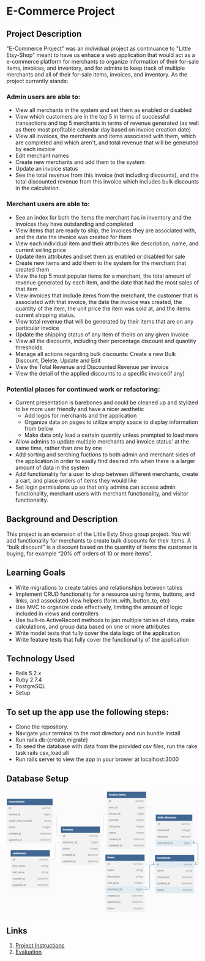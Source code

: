 # E-Commerce Project

## Project Description
"E-Commerce Project" was an individual project as continuance to "Little Etsy-Shop" meant to have us enhace a web application that would act as a e-commerce platform for merchants to organize information of their for-sale items, invoices, and inventory, and for admins to keep track of multiple merchants and all of their for-sale items, invoices, and inventory. As the project currently stands:
### Admin users are able to:
- View all merchants in the system and set them as enabled or disabled
- View which customers are in the top 5 in terms of successful transactions and top 5 merchants in terms of revenue generated (as well as there most profitable calendar day based on invoice creation date)
- View all invoices, the merchants and items associated with them, which are completed and which aren't, and total revenue that will be generated by each invoice
- Edit merchant names
- Create new merchants and add them to the system
- Update an invoice status
- See the total revenue from this invoice (not including discounts), and the total discounted revenue from this invoice which includes bulk discounts in the calculation.

### Merchant users are able to:
- See an index for both the items the merchant has in inventory and the invoices they have outstanding and completed
- View items that are ready to ship, the invoices they are associated with, and the date the invoice was created for them
- View each individual item and their attributes like description, name, and current selling price
- Update item attributes and set them as enabled or disabled for sale
- Create new items and add them to the system for the merchant that created them
- View the top 5 most popular items for a merchant, the total amount of revenue generated by each item, and the date that had the most sales of that item
- View invoices that include items from the merchant, the customer that is associated with that invoice, the date the invoice was created, the quantity of the item, the unit price the item was sold at, and the items current shipping status.
- View total revenue that will be generated by their items that are on any particular invoice
- Update the shipping status of any item of theirs on any given invoice
- View all the discounts, including their percentage discount and quantity thresholds
- Manage all actions regarding bulk discounts: Create a new Bulk Discount, Delete, Update and Edit
- View the Total Revenue and Discounted Revenue per invoice
- View the detail of the applied discounts to a specific invoice(if any)

### Potential places for continued work or refactoring:
- Current presentation is barebones and could be cleaned up and stylized to be more user friendly and have a nicer aesthetic
  - Add logos for merchants and the application
  - Organize data on pages to utilize empty space to display information from below
  - Make data only load a certain quantity unless prompted to load more
- Allow admins to update multiple merchants and invoice status' at the same time, rather than one by one
- Add sorting and serching fuctions to both admin and merchant sides of the application in order to easily find desired info when there is a larger amount of data in the system
- Add functionality for a user to shop between different merchants, create a cart, and place orders of items they would like
- Set login permissions up so that only admins can access admin functionality, merchant users with merchant functionality, and visitor functionality.


## Background and Description

This project is an extension of the Little Esty Shop group project. You will add functionality for merchants to create bulk discounts for their items. A “bulk discount” is a discount based on the quantity of items the customer is buying, for example “20% off orders of 10 or more items”.

## Learning Goals
- Write migrations to create tables and relationships between tables
- Implement CRUD functionality for a resource using forms, buttons, and links, and associated view helpers (form_with, button_to, etc)
- Use MVC to organize code effectively, limiting the amount of logic included in views and controllers
- Use built-in ActiveRecord methods to join multiple tables of data, make calculations, and group data based on one or more attributes
- Write model tests that fully cover the data logic of the application
- Write feature tests that fully cover the functionality of the application

## Technology Used
- Rails 5.2.x
- Ruby 2.7.4
- PostgreSQL
- Setup

## To set up the app use the following steps:
- Clone the repository.
- Navigate your terminal to the root directory and run bundle install
- Run rails db:{create,migrate}
- To seed the database with data from the provided csv files, run the rake task rails csv_load:all
- Run rails server to view the app in your brower at localhost:3000

## Database Setup
 ![Database Schema](doc/DatabaseSetup.png)

## Links

1. [Project Instructions](https://backend.turing.edu/module2/projects/bulk_discounts/)
2. [Evaluation](https://backend.turing.edu/module2/projects/bulk_discounts/evaluation)